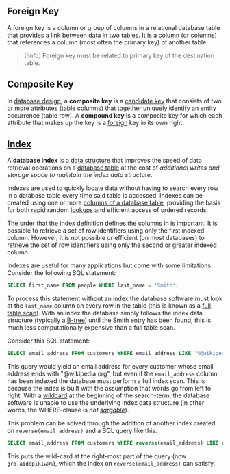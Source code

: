 ## Foreign Key

A foreign key is a column or group of columns in a relational database table that provides a link between data in two tables. It is a column (or columns) that references a column (most often the primary key) of another table.

> [!info]
> Foreign key must be related to primary key of the destination table.

## Composite Key

In [database design](https://en.wikipedia.org/wiki/Data_modeling), a **composite key** is a [candidate key](https://en.wikipedia.org/wiki/Candidate_key) that consists of two or more attributes (table columns) that together uniquely identify an entity occurrence (table row).
A **compound key** is a composite key for which each attribute that makes up the key is a [foreign](https://en.wikipedia.org/wiki/Foreign_key) key in its own right.

## [Index](https://en.wikipedia.org/wiki/Database_index)

A **database index** is a [data structure](https://en.wikipedia.org/wiki/Data_structure) that improves the speed of data retrieval operations on a [database table](<https://en.wikipedia.org/wiki/Table_(database)>)
at the cost of _additional writes and storage space to maintain the index data structure_.

Indexes are used to quickly locate data without having to search every row in a database table every time said table is accessed. Indexes can be created using one or more [columns of a database table](<https://en.wikipedia.org/wiki/Column_(database)>), providing the basis for both rapid random [lookups](https://en.wikipedia.org/wiki/Lookup) and efficient access of ordered records.

The order that the index definition defines the columns in is important. It is possible to retrieve a set of row identifiers using only the first indexed column. However, it is not possible or efficient (on most databases) to retrieve the set of row identifiers using only the second or greater indexed column.

Indexes are useful for many applications but come with some limitations.
Consider the following SQL statement:

```sql
SELECT first_name FROM people WHERE last_name = 'Smith';
```

To process this statement without an index the database software must look at the `last_name` column on every row in the table
(this is known as a [full table scan](https://en.wikipedia.org/wiki/Full_table_scan)).
With an index the database simply follows the index data structure (typically a [B-tree](https://en.wikipedia.org/wiki/B-tree))
until the Smith entry has been found; this is much less computationally expensive than a full table scan.

Consider this SQL statement:

```sql
SELECT email_address FROM customers WHERE email_address LIKE '%@wikipedia.org';
```

This query would yield an email address for every customer whose email address ends with "@wikipedia.org",
but even if the `email_address` column has been indexed the database must perform a full index scan.
This is because the index is built with the assumption that words go from left to right.
With a [wildcard](https://en.wikipedia.org/wiki/Wildcard_character) at the beginning of the search-term,
the database software is unable to use the underlying index data structure (in other words, the WHERE-clause is _not [sargable](https://en.wikipedia.org/wiki/Sargable)_).

This problem can be solved through the addition of another index created on `reverse(email_address)`
and a SQL query like this:

```sql
SELECT email_address FROM customers WHERE reverse(email_address) LIKE reverse('%@wikipedia.org');
```

This puts the wild-card at the right-most part of the query (now `gro.aidepikiw@%`),
which the index on `reverse(email_address)` can satisfy.
